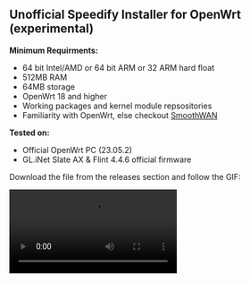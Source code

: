 ## Unofficial Speedify Installer for OpenWrt (experimental)
**Minimum Requirments:**

- 64 bit Intel/AMD or 64 bit ARM or 32 ARM hard float
- 512MB RAM
- 64MB storage
- OpenWrt 18 and higher
- Working packages and kernel module repsositories
- Familiarity with OpenWrt, else checkout [SmoothWAN](https://smoothwan.com)

**Tested on:**

- Official OpenWrt PC (23.05.2)
- GL.iNet Slate AX & Flint 4.4.6 official firmware


Download the file from the releases section and follow the GIF:

![](quicky.mp4)